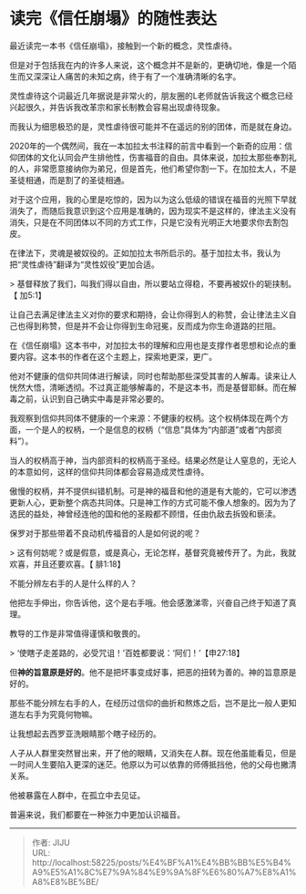 # 读完《信任崩塌》的随性表达


最近读完一本书《信任崩塌》，接触到一个新的概念，灵性虐待。

但是对于包括我在内的许多人来说，这个概念并不是新的，更确切地，像是一个陌生而又深深让人痛苦的未知之病，终于有了一个准确清晰的名字。

灵性虐待这个词最近几年据说是非常火的，朋友圈的L老师就告诉我这个概念已经兴起很久，并告诉我改革宗和家长制教会容易出现虐待现象。

而我认为细思极恐的是，灵性虐待很可能并不在遥远的别的团体，而是就在身边。

2020年的一个偶然间，我在一本加拉太书注释的前言中看到一个新奇的应用：信仰团体的文化认同会产生排他性，伤害福音的自由。具体来说，加拉太那些奉割礼的人，非常愿意接纳你为弟兄，但是首先，他们希望你割一下。在加拉太人，不是圣徒相通，而是割了的圣徒相通。

对于这个应用，我的心里是吃惊的，因为以为这么低级的错误在福音的光照下早就消失了，而随后我意识到这个应用是准确的，因为现实不是这样的，律法主义没有消失，只是在不同团体以不同的方式工作，只是它没有光明正大地要求你去割包皮。

在律法下，灵魂是被奴役的。正如加拉太书所启示的。基于加拉太书，我认为把“灵性虐待”翻译为“灵性奴役”更加合适。

&gt; 基督释放了我们，叫我们得以自由，所以要站立得稳，不要再被奴仆的轭挟制。【 加5:1】

让自己去满足律法主义对你的要求和期待，会让你得到人的称赞，会让律法主义自己也得到称赞，但是并不会让你得到生命冠冕，反而成为你生命道路的拦阻。

在《信任崩塌》这本书中，对加拉太书的理解和应用也是支撑作者思想和论点的重要内容。这本书的作者在这个主题上，探索地更深，更广。

他对不健康的信仰共同体进行解读，同时也帮助那些深受其害的人解毒。读来让人恍然大悟，清晰透彻。不过真正能够解毒的，不是这本书，而是基督耶稣。而在解毒之前，认识到自己确实中毒是非常必要的。

我观察到信仰共同体不健康的一个来源：不健康的权柄。这个权柄体现在两个方面，一个是人的权柄，一个是信息的权柄（“信息”具体为“内部道”或者“内部资料”）。

当人的权柄高于神，当内部资料的权柄高于圣经。结果必然是让人窒息的，无论人的本意如何，这样的信仰共同体都会容易造成灵性虐待。

傲慢的权柄，并不提供纠错机制。可是神的福音和他的道是有大能的，它可以渗透更新人心，更新整个病态共同体。只是神工作的方式可能不像人想象的。因为为了选民的益处，神曾经连他的国和他的圣殿都不顾惜，任由仇敌去拆毁和亵渎。

保罗对于那些带着不良动机传福音的人是如何说的呢？

&gt; 这有何妨呢？或是假意，或是真心，无论怎样，基督究竟被传开了。为此，我就欢喜，并且还要欢喜。【 腓1:18】

不能分辨左右手的人是什么样的人？

他把左手伸出，你告诉他，这个是右手哦。他会感激涕零，兴奋自己终于知道了真理。

教导的工作是非常值得谨慎和敬畏的。

&gt; ‘使瞎子走差路的，必受咒诅！’百姓都要说：‘阿们！’【申27:18】

但**神的旨意原是好的**。他不是把坏事变成好事，把恶的扭转为善的。神的旨意原是好的。

那些不能分辨左右手的人，在经历过信仰的曲折和熬炼之后，岂不是比一般人更知道左右手为究竟何物嘛。

让我想起去西罗亚洗眼睛那个瞎子经历的。

人子从人群里突然冒出来，开了他的眼睛，又消失在人群。现在他虽能看见，但是一时间人生要陷入更深的迷茫。他原以为可以依靠的师傅抵挡他，他的父母也撇清关系。

他被暴露在人群中，在孤立中去见证。

普遍来说，我们都要在一种张力中更加认识福音。



---

> 作者: JIJU  
> URL: http://localhost:58225/posts/%E4%BF%A1%E4%BB%BB%E5%B4%A9%E5%A1%8C%E7%9A%84%E9%9A%8F%E6%80%A7%E8%A1%A8%E8%BE%BE/  


